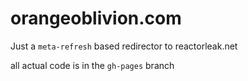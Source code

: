 # orangeoblivion.com
Just a `meta-refresh` based redirector to reactorleak.net

all actual code is in the `gh-pages` branch